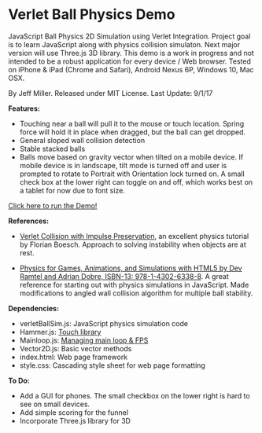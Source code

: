 # Verlet Ball Physics Demo

JavaScript Ball Physics 2D Simulation using Verlet Integration. Project goal is to learn JavaScript along with physics collision simulaton. Next major version will use Three.js 3D library. This demo is a work in progress and not intended to be a robust application for every device / Web browser. Tested on iPhone & iPad (Chrome and Safari), Android Nexus 6P, Windows 10, Mac OSX.

By Jeff Miller. Released under MIT License. Last Update: 9/1/17

**Features:**
- Touching near a ball will pull it to the mouse or touch location. Spring force will hold it in place when dragged, but the ball can get dropped.
- General sloped wall collision detection
- Stable stacked balls
- Balls move based on gravity vector when tilted on a mobile device. If mobile device is in landscape, tilt mode is turned off and user is prompted to rotate to Portrait with Orientation lock turned on. A small check box at the lower right can toggle on and off, which works best on a tablet for now due to font size.

[Click here to run the Demo!](https://jmogl.github.io/VerletBallPhysicsDemo/)	

**References:**
- [Verlet Collision with Impulse Preservation](http://codeflow.org/entries/2010/nov/29/verlet-collision-with-impulse-preservation/), an excellent physics tutorial by Florian Boesch. Approach to solving instability when objects are at rest.

- [Physics for Games, Animations, and Simulations with HTML5 by Dev Ramtel and Adrian Dobre, ISBN-13: 978-1-4302-6338-8](https://github.com/devramtal/Physics-for-JavaScript-Games-Animation-Simulations). A great reference for starting out with physics simulations in JavaScript. Made modifications to angled wall collision algorithm for multiple ball stability.

**Dependencies:**
- verletBallSim.js: JavaScript physics simulation code
- Hammer.js: [Touch library](http://hammerjs.github.io/)
- Mainloop.js: [Managing main loop & FPS](https://github.com/IceCreamYou/MainLoop.js)
- Vector2D.js:  Basic vector methods 
- index.html: Web page framework
- style.css: Cascading style sheet for web page formatting

**To Do:**
- Add a GUI for phones. The small checkbox on the lower right is hard to see on small devices.
- Add simple scoring for the funnel
- Incorporate Three.js library for 3D
